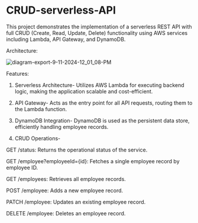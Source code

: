 # CRUD-serverless-API

This project demonstrates the implementation of a serverless REST API with full CRUD (Create, Read, Update, Delete) functionality using AWS services including Lambda, API Gateway, and DynamoDB.

Architecture:


![diagram-export-9-11-2024-12_01_08-PM](https://github.com/user-attachments/assets/0cba5eb4-761c-491b-aa9e-424fb8afbdb4)

Features:

1. Serverless Architecture- Utilizes AWS Lambda for executing backend logic, making the application scalable and cost-efficient.

2. API Gateway- Acts as the entry point for all API requests, routing them to the Lambda function.

3. DynamoDB Integration- DynamoDB is used as the persistent data store, efficiently handling employee records.

4. CRUD Operations-

  GET /status: Returns the operational status of the service.

  GET /employee?employeeId={id}: Fetches a single employee record by employee ID.

  GET /employees: Retrieves all employee records.

  POST /employee: Adds a new employee record.

  PATCH /employee: Updates an existing employee record.

  DELETE /employee: Deletes an employee record.
